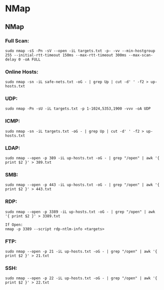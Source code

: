 # NMap

## NMap

### Full Scan:

```
sudo nmap -sS -Pn -sV --open -iL targets.txt -p- -vv --min-hostgroup 255 --initial-rtt-timeout 150ms --max-rtt-timeout 300ms --max-scan-delay 0 -oA FULL 
```

### Online Hosts:

```
sudo nmap -sn -iL safe-nets.txt -oG - | grep Up | cut -d' ' -f2 > up-hosts.txt 
```

### UDP:

```
sudo nmap -Pn -sU -iL targets.txt -p 1-1024,5353,1900 -vvv -oA UDP 
```

### ICMP:

```
sudo nmap -sn -iL targets.txt -oG - | grep Up | cut -d' ' -f2 > up-hosts.txt 
```

### LDAP:

```
sudo nmap --open -p 389 -iL up-hosts.txt -oG - | grep "/open" | awk '{ print $2 }' > 389.txt 
```

### SMB:

```
sudo nmap --open -p 443 -iL up-hosts.txt -oG - | grep "/open" | awk '{ print $2 }' > 443.txt 
```

### RDP:

```
sudo nmap --open -p 3389 -iL up-hosts.txt -oG - | grep "/open" | awk '{ print $2 }' > 3389.txt 

If Open:
nmap -p 3389 --script rdp-ntlm-info <targets>
```

### FTP:

```
sudo nmap --open -p 21 -iL up-hosts.txt -oG - | grep "/open" | awk '{ print $2 }' > 21.txt 
```

### SSH:

```
sudo nmap --open -p 22 -iL up-hosts.txt -oG - | grep "/open" | awk '{ print $2 }' > 22.txt 
```
